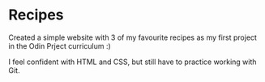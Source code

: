 # Recipes

Created a simple website with 3 of my favourite recipes as my first project in the Odin Prject curriculum :) 

I feel confident with HTML and CSS, but still have to practice working with Git. 
